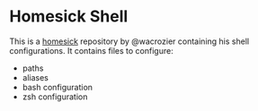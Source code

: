 # Homesick Shell

This is a [homesick](https://github.com/technicalpickles/homesick) repository by @wacrozier
containing his shell configurations. It contains files to configure:

* paths
* aliases
* bash configuration
* zsh configuration
